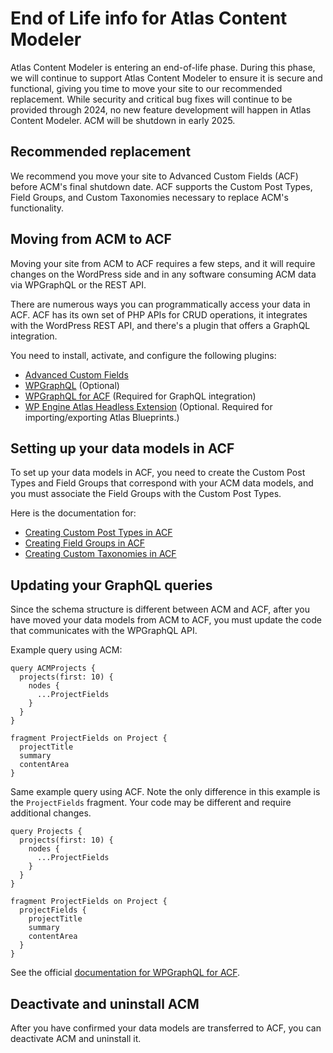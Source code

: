 #  End of Life info for Atlas Content Modeler

Atlas Content Modeler is entering an end-of-life phase. During this phase, we will continue to support Atlas Content Modeler to ensure it is secure and functional, giving you time to move your site to our recommended replacement. While security and critical bug fixes will continue to be provided through 2024, no new feature development will happen in Atlas Content Modeler. ACM will be shutdown in early 2025.

## Recommended replacement
We recommend you move your site to Advanced Custom Fields (ACF) before ACM's final shutdown date. ACF supports the Custom Post Types, Field Groups, and Custom Taxonomies necessary to replace ACM's functionality.

## Moving from ACM to ACF
Moving your site from ACM to ACF requires a few steps, and it will require changes on the WordPress side and in any software consuming ACM data via WPGraphQL or the REST API.

There are numerous ways you can programmatically access your data in ACF. ACF has its own set of PHP APIs for CRUD operations, it integrates with the WordPress REST API, and there's a plugin that offers a GraphQL integration.

You need to install, activate, and configure the following plugins:
- [Advanced Custom Fields](https://wordpress.org/plugins/advanced-custom-fields/)
- [WPGraphQL](https://wordpress.org/plugins/wp-graphql/) (Optional)
- [WPGraphQL for ACF](https://wordpress.org/plugins/wpgraphql-acf/) (Required for GraphQL integration)
- [WP Engine Atlas Headless Extension](https://wp-product-info.wpesvc.net/v1/plugins/wpe-atlas-headless-extension?download) (Optional. Required for importing/exporting Atlas Blueprints.)

## Setting up your data models in ACF
To set up your data models in ACF, you need to create the Custom Post Types and Field Groups that correspond with your ACM data models, and you must associate the Field Groups with the Custom Post Types.

Here is the documentation for:
- [Creating Custom Post Types in ACF](https://www.advancedcustomfields.com/resources/registering-a-custom-post-type/)
- [Creating Field Groups in ACF](https://www.advancedcustomfields.com/resources/creating-a-field-group/)
- [Creating Custom Taxonomies in ACF](https://www.advancedcustomfields.com/resources/registering-a-custom-taxonomy/)

## Updating your GraphQL queries
Since the schema structure is different between ACM and ACF, after you have moved your data models from ACM to ACF, you must update the code that communicates with the WPGraphQL API.

Example query using ACM:
```
query ACMProjects {
  projects(first: 10) {
    nodes {
      ...ProjectFields
    }
  }
}

fragment ProjectFields on Project {
  projectTitle
  summary
  contentArea
}
```

Same example query using ACF. Note the only difference in this example is the `ProjectFields` fragment. Your code may be different and require additional changes.
```
query Projects {
  projects(first: 10) {
    nodes {
      ...ProjectFields
    }
  }
}

fragment ProjectFields on Project {
  projectFields {
    projectTitle
    summary
    contentArea
  }
}
```

See the official [documentation for WPGraphQL for ACF](https://github.com/wp-graphql/wpgraphql-acf/tree/main/docs).



## Deactivate and uninstall ACM
After you have confirmed your data models are transferred to ACF, you can deactivate ACM and uninstall it.
